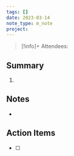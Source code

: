 ```yaml
---
tags: []
date: 2023-03-14
note_type: m_note
project:
---
```


> [!info]+
>Attendees: 


## Summary
1. 


## Notes
* 


## Action Items
- [ ] 